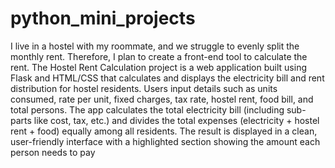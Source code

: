 # python_mini_projects
I live in a hostel with my roommate, and we struggle to evenly split the monthly rent. Therefore, I plan to create a front-end tool to calculate the rent.
The Hostel Rent Calculation project is a web application built using Flask and HTML/CSS that calculates and displays the electricity bill and rent distribution for hostel residents. Users input details such as units consumed, rate per unit, fixed charges, tax rate, hostel rent, food bill, and total persons. The app calculates the total electricity bill (including sub-parts like cost, tax, etc.) and divides the total expenses (electricity + hostel rent + food) equally among all residents. The result is displayed in a clean, user-friendly interface with a highlighted section showing the amount each person needs to pay
